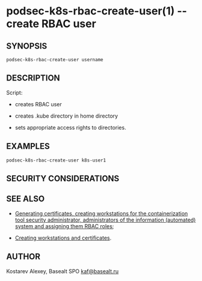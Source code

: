 podsec-k8s-rbac-create-user(1) -- create RBAC user
==================================

## SYNOPSIS

`podsec-k8s-rbac-create-user username`

## DESCRIPTION

Script:

- creates RBAC user

- creates .kube directory in home directory

- sets appropriate access rights to directories.

## EXAMPLES

`podsec-k8s-rbac-create-user k8s-user1`

## SECURITY CONSIDERATIONS

## SEE ALSO

- [Generating certificates, creating workstations for the containerization tool security administrator, administrators of the information (automated) system and assigning them RBAC roles](https://github.com/alt-cloud/podsec/blob/master/k8s/RBAC/addUser/README.md);

- [Creating workstations and certificates](https://github.com/alt-cloud/podsec/blob/master/k8s/RBAC/addUser/clusterroleBinding.md).

## AUTHOR

Kostarev Alexey, Basealt SPO
kaf@basealt.ru
